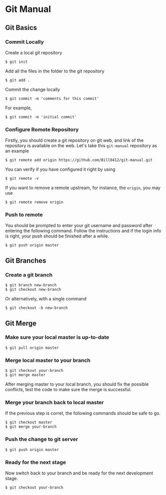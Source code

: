 # Git Manual
## Git Basics
### Commit Locally
Create a local git repository
```console
$ git init
```

Add all the files in the folder to the git repository
```console
$ git add .
```

Commit the change locally
```console
$ git commit -m 'comments for this commit'
```

For example, 
```console
$ git commit -m 'initial commit'
```
### Configure Romote Repository
Firstly, you should create a git repository on git web, and link of the repository is available on the web. Let's take this `git-manual` repository as an example
```console
$ git remote add origin https://github.com/Bill0412/git-manual.git 
```

You can verify if you have configured it right by using
```console
$ git remote -v
```

If you want to remove a remote upstream, for instance, the `origin`, you may use
```console
$ git remote remove origin
```

### Push to remote
You should be prompted to enter your git username and password after entering the following command. Follow the instructions and if the login info is right, your push should be finished after a while.
```console
$ git push origin master
```

## Git Branches
### Create a git branch

```console
$ git branch new-branch
$ git checkout new-branch
```

Or alternatively, with a single command

```console
$ git checkout -b new-branch
```

## Git Merge

### Make sure your local master is up-to-date
```console
$ git pull origin master
```

### Merge local master to your branch
```console
$ git checkout your-branch
$ git merge master
```
After merging master to your local branch, you should fix the possible conflicts, test the code to make sure the merge is successful.

### Merge your branch back to local master
If the previous step is corret, the following commands should be safe to go.
```console
$ git checkout master
$ git merge your-branch
```

### Push the change to git server
```console
$ git push origin master
```

### Ready for the next stage
Now switch back to your branch and be ready for the next development stage.
```console
$ git checkout your-branch
```
